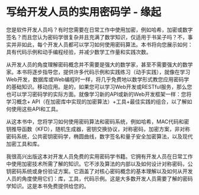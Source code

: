 # 写给开发人员的实用密码学 - 缘起

您是软件开发人员吗？有时您需要在日常工作中使用加密，例如哈希，加密或数字签名？而且您认为密码学很复杂并且充满了数学知识，仅适用于书呆子吗？不，事实并非如此，每个开发人员都可以学习如何使用密码算法。本书将向您展示如何：具有代码示例和动手编程经验，并减少数学工作量和实践次数。

从开发人员的角度理解密码概念并不需要是强大的数学家，甚至不需要强大的数学家。本书将逐步指导您，提供许多代码示例和实践练习（动手实践），就像在学习Web开发，数据库或Web编程时一样，将几乎免费地以数学形式教您应用密码学的基础知识。移动应用。是的，如果您可以学习Web开发或RESTful服务，那么您也可以学习密码学的实际方面。就像学习新的API或新的Web开发框架一样：您将学习概念+ API（在加密库中实现的加密算法）+工具+最佳实践的组合，以了解如何使用这些API和工具。

从这本书中，您将学习如何使用密码算法和密码系统，例如哈希，MAC代码和密钥推导函数（KFD），随机生成器，密钥交换协议，对称密码，加密方案，非对称密码系统，公共密钥密码学，椭圆曲线，数字签名和量子安全加密算法，以及现代加密工具和库。

我很高兴出版这本对开发人员免费的实用密码学书籍。它拥有开发人员在日常工作中使用加密技术所需了解的知识。它不涉及算法的内部以及如何设计对称密码，公钥密码系统或身份验证方案。它涵盖了对核心密码概念的基本理解以及如何从开发人员的角度使用它们：库，工具，代码示例。这是大多数开发人员需要了解的密码学知识。这是本书免费提供给您的。